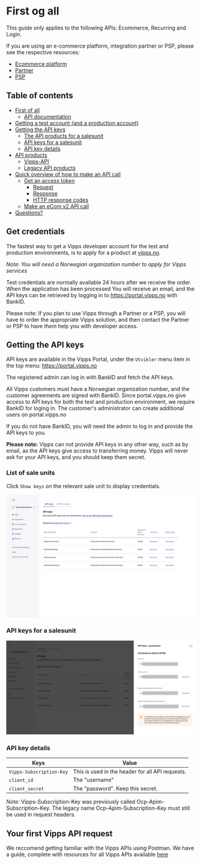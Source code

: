 # First og all
This guide only applies to the following APIs: Ecommerce, Recurring and Login. 

If you are using an e-commerce platform, integration partner or PSP, please see the respective resources:

* [Ecommerce platform](https://vipps.no/produkter-og-tjenester/bedrift/ta-betalt-paa-nett/ta-betalt-paa-nett/#kom-i-gang-med-vipps-pa-nett-category-1)
* [Partner](https://vipps.no/produkter-og-tjenester/bedrift/ta-betalt-paa-nett/ta-betalt-paa-nett/#kom-i-gang-med-vipps-pa-nett-category-3)
* [PSP](https://vipps.no/produkter-og-tjenester/bedrift/ta-betalt-paa-nett/ta-betalt-paa-nett/#kom-i-gang-med-vipps-pa-nett-category-2)

## Table of contents
  - [First of all](#first-of-all)
    - [API documentation](#api-documentation)
  - [Getting a test account (and a production account)](#getting-a-test-account-and-a-production-account)
  - [Getting the API keys](#getting-the-api-keys)
    - [The API products for a salesunit](#the-api-products-for-a-salesunit)
    - [API keys for a salesunit](#api-keys-for-a-salesunit)
    - [API key details](#api-key-details)
  - [API products](#api-products)
    - [Vipps-API](#vipps-api)
    - [Legacy API products](#legacy-api-products)
  - [Quick overview of how to make an API call](#quick-overview-of-how-to-make-an-api-call)
    - [Get an access token](#get-an-access-token)
      - [Request](#request)
      - [Response](#response)
      - [HTTP response codes](#http-response-codes)
    - [Make an eCom v2 API call](#make-an-ecom-v2-api-call)
- [Questions?](#questions)

## Get credentials
The fastest way to get a Vipps developer account for the test and production
environments, is to apply for a product at [vipps.no](https://vipps.no/produkter-og-tjenester/bedrift/).

*Note: You will need a Norwegian organization number to apply for Vipps services*

Test credentials are normally available 24 hours after we receive the order. When the application has been processed You will receive an email, and the
API keys can be retrieved by logging in to https://portal.vipps.no with BankID.

Please note: If you plan to use Vipps through a Partner or a PSP, you will have to
order the appropriate Vipps solution, and then contact the Partner or PSP
to have _them_ help you with developer access.

## Getting the API keys

API keys are available in the Vipps Portal, under the `Utvikler` menu item in the top menu:
https://portal.vipps.no

The registered admin can log in with BankID and fetch the API keys.

All Vipps customers must have a Norwegian organization number, and the customer
agreements are signed with BankID. Since portal.vipps.no give access to API keys
for both the test and production environment, we require BankID for loging in.
The customer's administrator can create additional users on portal.vipps.no

If you do not have BankID, you will need the admin to log in and provide the
API keys to you.

**Please note:** Vipps can not provide API keys in any other way, such as by
email, as the API keys give access to transferring money.
Vipps will never ask for your API keys, and you should keep them secret.

### List of sale units
Click `Show keys` on the relevant sale unit to display credentials.
 
![portal.vipps.no: The API products for a sales unit](images/portalvippsno-salesunit-products.png)

### API keys for a salesunit
![portal.vipps.no: The API keys for a sales unit](images/portalvippsno-salesunit-keys.png)

### API key details

| Keys                     | Value                                            |
| ------------------------ | ------------------------------------------------ |
| `Vipps-Subscription-Key` | This is used in the header for all API requests. |
| `client_id`              | The "username"                                   |
| `client_secret`          | The "password". Keep this secret.                |

*Note:* Vipps-Subscription-Key was previously called Ocp-Apim-Subscription-Key. The legacy name Ocp-Apim-Subscription-Key must still be used in request headers.

## Your first Vipps API request

We reccomend getting familiar with the Vipps APIs using Postman. We have a guide, complete with resources for all Vipps APIs available [here](https://github.com/vippsas/vipps-developers/blob/devpages-restructure/postman-guide.md)

